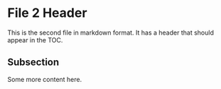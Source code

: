# File 2 Header

This is the second file in markdown format.
It has a header that should appear in the TOC.

## Subsection

Some more content here.